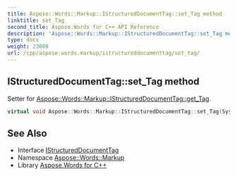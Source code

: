 ```yaml
---
title: Aspose::Words::Markup::IStructuredDocumentTag::set_Tag method
linktitle: set_Tag
second_title: Aspose.Words for C++ API Reference
description: 'Aspose::Words::Markup::IStructuredDocumentTag::set_Tag method. Setter for Aspose::Words::Markup::IStructuredDocumentTag::get_Tag in C++.'
type: docs
weight: 23000
url: /cpp/aspose.words.markup/istructureddocumenttag/set_tag/
---
```

## IStructuredDocumentTag::set_Tag method


Setter for [Aspose::Words::Markup::IStructuredDocumentTag::get_Tag](../get_tag/).

```cpp
virtual void Aspose::Words::Markup::IStructuredDocumentTag::set_Tag(System::String value)=0
```

## See Also

* Interface [IStructuredDocumentTag](../)
* Namespace [Aspose::Words::Markup](../../)
* Library [Aspose.Words for C++](../../../)

